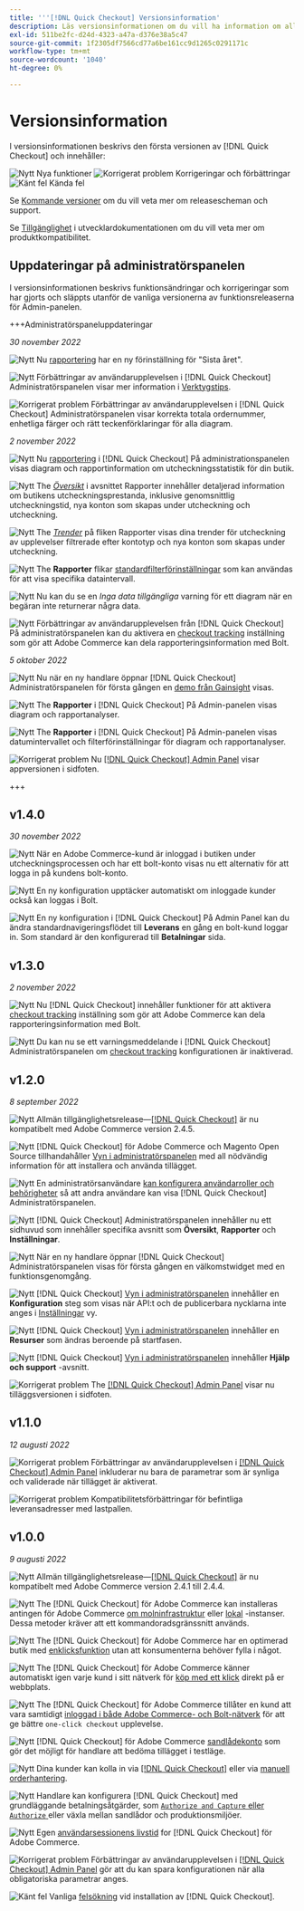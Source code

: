```yaml
---
title: '''[!DNL Quick Checkout] Versionsinformation'
description: Läs versionsinformationen om du vill ha information om alla [!DNL Quick Checkout] releaser.
exl-id: 511be2fc-d24d-4323-a47a-d376e38a5c47
source-git-commit: 1f2305df7566cd77a6be161cc9d1265c0291171c
workflow-type: tm+mt
source-wordcount: '1040'
ht-degree: 0%

---
```


# Versionsinformation

I versionsinformationen beskrivs den första versionen av [!DNL Quick Checkout] och innehåller:

![Nytt](../assets/new.svg) Nya funktioner
![Korrigerat problem](../assets/fix.svg) Korrigeringar och förbättringar
![Känt fel](../assets/bug.svg) Kända fel

Se [Kommande versioner](https://devdocs.magento.com/release/) om du vill veta mer om releasescheman och support.

Se [Tillgänglighet](https://devdocs.magento.com/release/availability.html) i utvecklardokumentationen om du vill veta mer om produktkompatibilitet.

## Uppdateringar på administratörspanelen

I versionsinformationen beskrivs funktionsändringar och korrigeringar som har gjorts och släppts utanför de vanliga versionerna av funktionsreleaserna för Admin-panelen.

+++Administratörspaneluppdateringar

_30 november 2022_

![Nytt](../assets/new.svg)<!-- Issue BOLT-502 --> Nu [rapportering](https://experienceleague.adobe.com/docs/commerce-merchant-services/quick-checkout/getting-started/quick-checkout-reporting/reports.html) har en ny förinställning för &quot;Sista året&quot;.

![Nytt](../assets/new.svg)<!-- Issue BOLT-471 --> Förbättringar av användarupplevelsen i [!DNL Quick Checkout] Administratörspanelen visar mer information i [Verktygstips](https://experienceleague.adobe.com/docs/commerce-merchant-services/quick-checkout/getting-started/quick-checkout-reporting/reports.html).

![Korrigerat problem](../assets/fix.svg)<!-- Issue BOLT-514 --> Förbättringar av användarupplevelsen i [!DNL Quick Checkout] Administratörspanelen visar korrekta totala ordernummer, enhetliga färger och rätt teckenförklaringar för alla diagram.

_2 november 2022_

![Nytt](../assets/new.svg)<!-- Issue BOLT-293 --> Nu [rapportering](https://experienceleague.adobe.com/docs/commerce-merchant-services/quick-checkout/getting-started/quick-checkout-reporting/reports.html) i [!DNL Quick Checkout] På administrationspanelen visas diagram och rapportinformation om utcheckningsstatistik för din butik.

![Nytt](../assets/new.svg)<!-- Issue BOLT-422 --> The [_Översikt_](https://experienceleague.adobe.com/docs/commerce-merchant-services/quick-checkout/getting-started/quick-checkout-reporting/reports.html#reports-overview) i avsnittet Rapporter innehåller detaljerad information om butikens utcheckningsprestanda, inklusive genomsnittlig utcheckningstid, nya konton som skapas under utcheckning och utcheckning.

![Nytt](../assets/new.svg)<!-- Issue BOLT-423 --> The [_Trender_](https://experienceleague.adobe.com/docs/commerce-merchant-services/quick-checkout/getting-started/quick-checkout-reporting/reports.html#reports-trends) på fliken Rapporter visas dina trender för utcheckning av upplevelser filtrerade efter kontotyp och nya konton som skapas under utcheckning.

![Nytt](../assets/new.svg)<!-- Issue BOLT-439 --> The **Rapporter** flikar [standardfilterförinställningar](https://experienceleague.adobe.com/docs/commerce-merchant-services/quick-checkout/getting-started/quick-checkout-reporting/reports.html#filter-data) som kan användas för att visa specifika dataintervall.

![Nytt](../assets/new.svg)<!-- Issue BOLT-433 --> Nu kan du se en _Inga data tillgängliga_ varning för ett diagram när en begäran inte returnerar några data.

![Nytt](../assets/new.svg)<!-- Issue BOLT-473 --> Förbättringar av användarupplevelsen från [!DNL Quick Checkout] På administratörspanelen kan du aktivera en [checkout tracking](https://experienceleague.adobe.com/docs/commerce-merchant-services/quick-checkout/getting-started/settings-quick-checkout.html#service-settings) inställning som gör att Adobe Commerce kan dela rapporteringsinformation med Bolt.

_5 oktober 2022_

![Nytt](../assets/new.svg)<!-- Issue BOLT-379 --> Nu när en ny handlare öppnar [!DNL Quick Checkout] Administratörspanelen för första gången en [demo från Gainsight](https://experienceleague.adobe.com/docs/commerce-merchant-services/quick-checkout/getting-started/onboarding.html) visas.

![Nytt](../assets/new.svg)<!-- Issue BOLT-377 --> The **Rapporter** i [!DNL Quick Checkout] På Admin-panelen visas diagram och rapportanalyser.

![Nytt](../assets/new.svg)<!-- Issue BOLT-377 --> The **Rapporter** i [!DNL Quick Checkout] På Admin-panelen visas datumintervallet och filterförinställningar för diagram och rapportanalyser.

![Korrigerat problem](../assets/fix.svg)<!-- Issue BOLT-369 --> Nu [[!DNL Quick Checkout] Admin Panel](https://experienceleague.adobe.com/docs/commerce-merchant-services/quick-checkout/getting-started/onboarding.html#enable-extension) visar appversionen i sidfoten.

+++

## v1.4.0

_30 november 2022_

![Nytt](../assets/new.svg)<!-- Issue BOLT-513 --> När en Adobe Commerce-kund är inloggad i butiken under utcheckningsprocessen och har ett bolt-konto visas nu ett alternativ för att logga in på kundens bolt-konto.

![Nytt](../assets/new.svg)<!-- Issue BOLT-512 --> En ny konfiguration upptäcker automatiskt om inloggade kunder också kan loggas i Bolt.

![Nytt](../assets/new.svg)<!-- Issue BOLT-480 --> En ny konfiguration i [!DNL Quick Checkout] På Admin Panel kan du ändra standardnavigeringsflödet till **Leverans** en gång en bolt-kund loggar in. Som standard är den konfigurerad till **Betalningar** sida.

## v1.3.0

_2 november 2022_

![Nytt](../assets/new.svg)<!-- Issue BOLT-293 --> Nu [!DNL Quick Checkout] innehåller funktioner för att aktivera [checkout tracking](https://experienceleague.adobe.com/docs/commerce-merchant-services/quick-checkout/getting-started/settings-quick-checkout.html#service-settings) inställning som gör att Adobe Commerce kan dela rapporteringsinformation med Bolt.

![Nytt](../assets/new.svg)<!-- Issue BOLT-461 --> Du kan nu se ett varningsmeddelande i [!DNL Quick Checkout] Administratörspanelen om [checkout tracking](https://experienceleague.adobe.com/docs/commerce-merchant-services/quick-checkout/getting-started/quick-checkout-reporting/reports.html) konfigurationen är inaktiverad.

## v1.2.0

_8 september 2022_

![Nytt](../assets/new.svg)<!-- Issue BOLT-341 --> Allmän tillgänglighetsrelease—[[!DNL Quick Checkout]](https://marketplace.magento.com/magento-quick-checkout.html) är nu kompatibelt med Adobe Commerce version 2.4.5.

![Nytt](../assets/new.svg)<!-- Issue BOLT-328 --> [!DNL Quick Checkout] för Adobe Commerce och Magento Open Source tillhandahåller [Vyn i administratörspanelen](https://experienceleague.adobe.com/docs/commerce-merchant-services/quick-checkout/getting-started/quick-checkout-admin-panel/admin-panel.html) med all nödvändig information för att installera och använda tillägget.

![Nytt](../assets/new.svg)<!-- Issue BOLT-364 --> En administratörsanvändare [kan konfigurera användarroller och behörigheter](https://experienceleague.adobe.com/docs/commerce-merchant-services/quick-checkout/getting-started/quick-checkout-admin-panel/user-roles-setup.html) så att andra användare kan visa [!DNL Quick Checkout] Administratörspanelen.

![Nytt](../assets/new.svg)<!-- Issue BOLT-377 --> [!DNL Quick Checkout] Administratörspanelen innehåller nu ett sidhuvud som innehåller specifika avsnitt som **Översikt**, **Rapporter** och **Inställningar**.

![Nytt](../assets/new.svg)<!-- Issue BOLT-379 --> När en ny handlare öppnar [!DNL Quick Checkout] Administratörspanelen visas för första gången en välkomstwidget med en funktionsgenomgång.

![Nytt](../assets/new.svg)<!-- Issue BOLT-378 --> [!DNL Quick Checkout] [Vyn i administratörspanelen](https://experienceleague.adobe.com/docs/commerce-merchant-services/quick-checkout/getting-started/quick-checkout-admin-panel/admin-panel.html) innehåller en **Konfiguration** steg som visas när API:t och de publicerbara nycklarna inte anges i [Inställningar](https://experienceleague.adobe.com/docs/commerce-merchant-services/quick-checkout/getting-started/onboarding.html#enable-extension) vy.

![Nytt](../assets/new.svg)<!-- Issue BOLT-380 --> [!DNL Quick Checkout] [Vyn i administratörspanelen](https://experienceleague.adobe.com/docs/commerce-merchant-services/quick-checkout/getting-started/quick-checkout-admin-panel/admin-panel.html) innehåller en **Resurser** som ändras beroende på startfasen.

![Nytt](../assets/new.svg)<!-- Issue BOLT-381 --> [!DNL Quick Checkout] [Vyn i administratörspanelen](https://experienceleague.adobe.com/docs/commerce-merchant-services/quick-checkout/getting-started/quick-checkout-admin-panel/admin-panel.html) innehåller **Hjälp och support** -avsnitt.

![Korrigerat problem](../assets/fix.svg)<!-- Issue BOLT-369 --> The [[!DNL Quick Checkout] Admin Panel](https://experienceleague.adobe.com/docs/commerce-merchant-services/quick-checkout/getting-started/onboarding.html#enable-extension) visar nu tilläggsversionen i sidfoten.

## v1.1.0

_12 augusti 2022_

![Korrigerat problem](../assets/fix.svg)<!-- Issue BOLT-375 --> Förbättringar av användarupplevelsen i [[!DNL Quick Checkout] Admin Panel](https://experienceleague.adobe.com/docs/commerce-merchant-services/quick-checkout/getting-started/onboarding.html#enable-extension) inkluderar nu bara de parametrar som är synliga och validerade när tillägget är aktiverat.

![Korrigerat problem](../assets/fix.svg)<!-- Issue BOLT-349 --> Kompatibilitetsförbättringar för befintliga leveransadresser med lastpallen.

## v1.0.0

_9 augusti 2022_

![Nytt](../assets/new.svg)<!-- Issue BOLT-341 --> Allmän tillgänglighetsrelease—[[!DNL Quick Checkout]](https://marketplace.magento.com/magento-quick-checkout.html) är nu kompatibelt med Adobe Commerce version 2.4.1 till 2.4.4.

![Nytt](../assets/new.svg)<!-- Issue BOLT-340 --> The [!DNL Quick Checkout] för Adobe Commerce kan installeras antingen för Adobe Commerce [om molninfrastruktur](install.md#adobe-commerce-on-cloud-infrastructure) eller [lokal](install.md#on-premises) -instanser. Dessa metoder kräver att ett kommandoradsgränssnitt används.

![Nytt](../assets/new.svg)<!-- Issue BOLT-1 --> The [!DNL Quick Checkout] för Adobe Commerce har en optimerad butik med [enklicksfunktion](overview.md) utan att konsumenterna behöver fylla i något.

![Nytt](../assets/new.svg)<!-- Issue BOLT-1 --> The [!DNL Quick Checkout] för Adobe Commerce känner automatiskt igen varje kund i sitt nätverk för [köp med ett klick](checkout-flow.md) direkt på er webbplats.

![Nytt](../assets/new.svg)<!-- Issue BOLT-1 --> The [!DNL Quick Checkout] för Adobe Commerce tillåter en kund att vara samtidigt [inloggad i både Adobe Commerce- och Bolt-nätverk](checkout-flow.md/#quick-checkout-use-cases) för att ge bättre `one-click checkout` upplevelse.

![Nytt](../assets/new.svg)<!-- Issue BOLT-218 --> [!DNL Quick Checkout] för Adobe Commerce [sandlådekonto](testing.md#testing-in-sandbox) som gör det möjligt för handlare att bedöma tillägget i testläge.

![Nytt](../assets/new.svg)<!-- Issue BOLT-780 --> Dina kunder kan kolla in via [[!DNL Quick Checkout]](checkout-page.md) eller via [manuell orderhantering](create-order-admin.md).

![Nytt](../assets/new.svg)<!-- Issue BOLT-666 --> Handlare kan konfigurera [!DNL Quick Checkout] med grundläggande betalningsåtgärder, som [`Authorize and Capture` eller `Authorize` ](onboarding.md#complete-admin-configuration)eller växla mellan sandlådor och produktionsmiljöer.

![Nytt](../assets/new.svg)<!-- Issue BOLT-288 --> Egen [användarsessionens livstid](user-session-lifetime.md) for [!DNL Quick Checkout] för Adobe Commerce.

![Korrigerat problem](../assets/fix.svg)<!-- Issue BOLT-375 --> Förbättringar av användarupplevelsen i [[!DNL Quick Checkout] Admin Panel](https://experienceleague.adobe.com/docs/commerce-merchant-services/quick-checkout/getting-started/onboarding.html#enable-extension) gör att du kan spara konfigurationen när alla obligatoriska parametrar anges.

![Känt fel](../assets/bug.svg)<!-- Issue BOLT-342 --> Vanliga [felsökning](https://experienceleague.adobe.com/docs/commerce-knowledge-base/kb/troubleshooting/miscellaneous/quick-checkout-issues.html) vid installation av [!DNL Quick Checkout].
